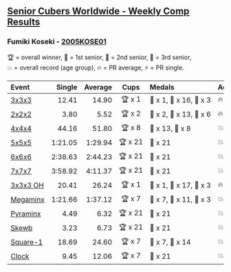<style>table {white-space: nowrap;}</style>

## [Senior Cubers Worldwide - Weekly Comp Results](/scw-comp/results/)
### Fumiki Koseki - [2005KOSE01](https://www.worldcubeassociation.org/persons/2005KOSE01)

<span style="white-space: nowrap;">🏆 = overall winner</span>, <span style="white-space: nowrap;">🥇 = 1st senior</span>, <span style="white-space: nowrap;">🥈 = 2nd senior</span>, <span style="white-space: nowrap;">🥉 = 3rd senior</span>, <span style="white-space: nowrap;">💥 = overall record (age group)</span>, <span style="white-space: nowrap;">🔥 = PR average</span>, <span style="white-space: nowrap;">⚡ = PR single</span>.

| Event | Single | Average | Cups | Medals | Achievements|
| :-- | --: | --: | :--: | :-- | :-- |
| [3x3x3](333.md) | 12.41 | 14.90 | 🏆 x 1 | 🥇 x 1, 🥈 x 16, 🥉 x 3 | 🔥 x 6, ⚡ x 3 |
| [2x2x2](222.md) | 3.80 | 5.52 | 🏆 x 2 | 🥇 x 2, 🥈 x 13, 🥉 x 6 | 🔥 x 5, ⚡ x 3 |
| [4x4x4](444.md) | 44.16 | 51.80 | 🏆 x 8 | 🥇 x 13, 🥈 x 8 | 💥 x 1, 🔥 x 4, ⚡ x 4 |
| [5x5x5](555.md) | 1:21.05 | 1:29.94 | 🏆 x 21 | 🥇 x 21 | 💥 x 7, 🔥 x 6, ⚡ x 4 |
| [6x6x6](666.md) | 2:38.63 | 2:44.23 | 🏆 x 21 | 🥇 x 21 | 💥 x 2, 🔥 x 2, ⚡ x 2 |
| [7x7x7](777.md) | 3:58.92 | 4:11.37 | 🏆 x 21 | 🥇 x 21 | 💥 x 6, 🔥 x 3, ⚡ x 5 |
| [3x3x3 OH](333oh.md) | 20.41 | 26.24 | 🏆 x 1 | 🥇 x 1, 🥈 x 17, 🥉 x 3 | 🔥 x 6, ⚡ x 5 |
| [Megaminx](minx.md) | 1:21.66 | 1:37.12 | 🏆 x 7 | 🥇 x 7, 🥈 x 11, 🥉 x 3 | 💥 x 2, 🔥 x 3, ⚡ x 1 |
| [Pyraminx](pyram.md) | 4.49 | 6.32 | 🏆 x 21 | 🥇 x 21 | 💥 x 1, 🔥 x 5, ⚡ x 4 |
| [Skewb](skewb.md) | 3.23 | 6.73 | 🏆 x 21 | 🥇 x 21 | 💥 x 4, 🔥 x 4, ⚡ x 4 |
| [Square-1](sq1.md) | 18.69 | 24.60 | 🏆 x 7 | 🥇 x 7, 🥈 x 14 | 💥 x 1, 🔥 x 8, ⚡ x 4 |
| [Clock](clock.md) | 9.45 | 12.06 | 🏆 x 7 | 🥇 x 21 | 💥 x 4, 🔥 x 5, ⚡ x 4 |

<!-- Global site tag (gtag.js) - Google Analytics -->
<script async src="https://www.googletagmanager.com/gtag/js?id=UA-86348435-3"></script>
<script>window.dataLayer = window.dataLayer || []; function gtag() {dataLayer.push(arguments);} gtag('js', new Date()); gtag('config', 'UA-86348435-3');</script>
